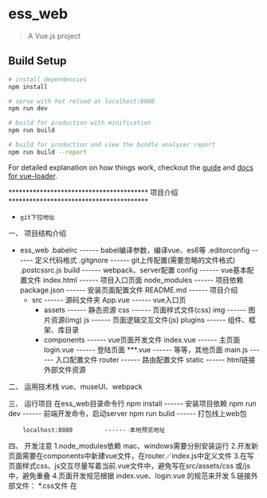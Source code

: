 # ess_web

> A Vue.js project

## Build Setup

``` bash
# install dependencies
npm install

# serve with hot reload at localhost:8080
npm run dev

# build for production with minification
npm run build

# build for production and view the bundle analyzer report
npm run build --report
```

For detailed explanation on how things work, checkout the [guide](http://vuejs-templates.github.io/webpack/) and [docs for vue-loader](http://vuejs.github.io/vue-loader).



****************************************  项目介绍  ****************************************


*     git下拉地址


一、  项目结构介绍
- ess_web
	.babelrc                ------ babel编译参数，编译vue、es6等
	.editorconfig           ------ 定义代码格式
	.gitgnore               ------ git上传配置(需要忽略的文件格式)
	.postcssrc.js
	build                   ------ webpack、server配置
	config                  ------ vue基本配置文件
	index.html              ------ 项目入口页面
	node_modules            ------ 项目依赖
	package.json            ------ 安装页面配置文件
	README.md               ------ 项目介绍
	- src                   ------ 源码文件夹
		App.vue             ------ vue入口页
		- assets            ------ 静态资源
			css             ------ 页面样式文件(css)
			img             ------ 图片资源(img)
			js              ------ 页面逻辑交互文件(js)
			plugins         ------ 组件、框架、库目录
		- components        ------ vue页面开发文件
			index.vue       ------ 主页面
			login.vue       ------ 登陆页面
			***.vue         ------ 等等，其他页面
		main.js             ------ 入口配置文件
		router              ------ 路由配置文件
	static                  ------ html链接外部文件资源


二、  运用技术栈
	vue、museUI、webpack

三、  运行项目
	在ess_web目录命令行
		npm install            ------ 安装项目依赖
		npm run dev            ------ 前端开发命令，启动server
		npm run bulid          ------ 打包线上web包

		localhost:8080         ------ 本地预览地址

四、  开发注意
	1.node_modules依赖 mac、windows需要分别安装运行
	2.开发新页面需要在components中新建vue文件，在router／index.js中定义文件
	3.在写页面样式css、js交互尽量写着当前.vue文件中，避免写在src/assets/css 或/js中，避免重叠
	4.页面开发规范根据 index.vue、login.vue 的规范来开发
	5.链接外部文件：
		*.css文件    在 <style> 中用 @import ''
		*.js文件     在 <script> 中用 require('')
		*.vue文件    在 <script> 中用 import NAME from ''
		其他文件      也可以 <script> 中 import NAME from ''
	6.不需要上传node_modules到git上
	7.页面之间传递数据需要和相对页面的负责人沟通

五、  需求
	1.每个页面都要实现模块化开发
	2.前台后台实现分离
	3.主要兼容   safari、firfox、chrome、ie10+ 
	4.不要轻易改写公共文件，如必须需要改写需提前提出
	5.编写公共组件 (如：图片懒加载、图片轮播)需要在最后return或者export
	6.数据目前在本地写死，等接口出了之后在换


六、 其他
	还有不清楚的可以直接联系   王满昌(kevin)
	手机/微信：15010530879
	 QQ：1771229602



